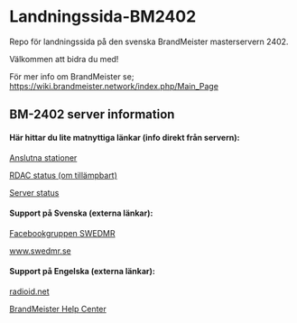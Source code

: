 # Landningssida-BM2402
 Repo för landningssida på den svenska BrandMeister masterservern 2402.

 Välkommen att bidra du med!

 För mer info om BrandMeister se; https://wiki.brandmeister.network/index.php/Main_Page

<h2>BM-2402 server information</h2>
<h4><p>Här hittar du lite matnyttiga länkar (info direkt från servern):</p></h4>
<p><a href="http://bm2402.dmrsweden.se/status/list.htm">Anslutna stationer</a></p>
<p><a href="http://bm2402.dmrsweden.se/status/monitor.htm">RDAC status (om tillämpbart)</a></p>
<p><a href="http://bm2402.dmrsweden.se/status/status.htm">Server status</a></p>
<h4><p>Support på Svenska (externa länkar):</p></h4>
<p><a href="https://www.facebook.com/groups/678641648819659">Facebookgruppen SWEDMR</a></p>
<p><a href="https://swedmr.se/">www.swedmr.se</a></p>
<h4><p>Support på Engelska (externa länkar):</p></h4>	
<p><a href="https://radioid.net/">radioid.net</a></p>		
<p><a href="https://support.brandmeister.network/servicedesk/customer/user/login?destination=portals">BrandMeister Help Center</a></p>


